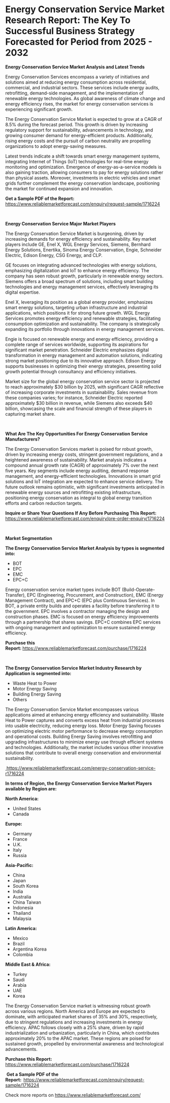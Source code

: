 <p><h1>Energy Conservation Service Market Research Report: The Key To Successful Business Strategy Forecasted for Period from 2025 - 2032</h1></p><p><strong>Energy Conservation Service Market Analysis and Latest Trends</strong></p>
<p><p>Energy Conservation Services encompass a variety of initiatives and solutions aimed at reducing energy consumption across residential, commercial, and industrial sectors. These services include energy audits, retrofitting, demand-side management, and the implementation of renewable energy technologies. As global awareness of climate change and energy efficiency rises, the market for energy conservation services is experiencing significant growth.</p><p>The Energy Conservation Service Market is expected to grow at a CAGR of 8.5% during the forecast period. This growth is driven by increasing regulatory support for sustainability, advancements in technology, and growing consumer demand for energy-efficient products. Additionally, rising energy costs and the pursuit of carbon neutrality are propelling organizations to adopt energy-saving measures. </p><p>Latest trends indicate a shift towards smart energy management systems, integrating Internet of Things (IoT) technologies for real-time energy monitoring and optimization. Emergence of energy-as-a-service models is also gaining traction, allowing consumers to pay for energy solutions rather than physical assets. Moreover, investments in electric vehicles and smart grids further complement the energy conservation landscape, positioning the market for continued expansion and innovation.</p></p>
<p><strong>Get a Sample PDF of the Report:&nbsp;</strong> <a href="https://www.reliablemarketforecast.com/enquiry/request-sample/1716224?utm_campaign=1890&utm_medium=2&utm_source=Github&utm_content=ia&utm_term=12012025&utm_id=energy-conservation-service">https://www.reliablemarketforecast.com/enquiry/request-sample/1716224</a></p>
<p>&nbsp;</p>
<p><strong>Energy Conservation Service Major Market Players</strong></p>
<p><p>The Energy Conservation Service Market is burgeoning, driven by increasing demands for energy efficiency and sustainability. Key market players include GE, Enel X, WGL Energy Services, Siemens, Bernhard Energy Solutions, Enertika, Sinoma Energy Conservation, Engie, Schneider Electric, Edison Energy, CSG Energy, and CLP.</p><p>GE focuses on integrating advanced technologies with energy solutions, emphasizing digitalization and IoT to enhance energy efficiency. The company has seen robust growth, particularly in renewable energy sectors. Siemens offers a broad spectrum of solutions, including smart building technologies and energy management services, effectively leveraging its digital expertise. </p><p>Enel X, leveraging its position as a global energy provider, emphasizes smart energy solutions, targeting urban infrastructure and industrial applications, which positions it for strong future growth. WGL Energy Services promotes energy efficiency and renewable strategies, facilitating consumption optimization and sustainability. The company is strategically expanding its portfolio through innovations in energy management services.</p><p>Engie is focused on renewable energy and energy efficiency, providing a complete range of services worldwide, supporting its aspirations for significant market penetration. Schneider Electric emphasizes digital transformation in energy management and automation solutions, indicating strong market positioning due to its innovative approach. Edison Energy supports businesses in optimizing their energy strategies, presenting solid growth potential through consultancy and efficiency initiatives.</p><p>Market size for the global energy conservation service sector is projected to reach approximately $30 billion by 2025, with significant CAGR reflective of increasing corporate investments in sustainability. Sales revenue from these companies varies; for instance, Schneider Electric reported approximately $30 billion in revenue, while Siemens also exceeds $40 billion, showcasing the scale and financial strength of these players in capturing market share.</p></p>
<p>&nbsp;</p>
<p><strong>What Are The Key Opportunities For Energy Conservation Service Manufacturers?</strong></p>
<p><p>The Energy Conservation Services market is poised for robust growth, driven by increasing energy costs, stringent government regulations, and a heightened awareness of sustainability. Market analysis indicates a compound annual growth rate (CAGR) of approximately 7% over the next five years. Key segments include energy auditing, demand response management, and energy-efficient technologies. Innovations in smart grid solutions and IoT integration are expected to enhance service delivery. The future outlook remains optimistic, with significant investments anticipated in renewable energy sources and retrofitting existing infrastructure, positioning energy conservation as integral to global energy transition efforts and carbon reduction targets.</p></p>
<p><strong>Inquire or Share Your Questions If Any Before Purchasing This Report:</strong> <a href="https://www.reliablemarketforecast.com/enquiry/pre-order-enquiry/1716224?utm_campaign=1890&utm_medium=2&utm_source=Github&utm_content=ia&utm_term=12012025&utm_id=energy-conservation-service">https://www.reliablemarketforecast.com/enquiry/pre-order-enquiry/1716224</a></p>
<p>&nbsp;</p>
<p><strong>Market Segmentation</strong></p>
<p><strong>The Energy Conservation Service Market Analysis by types is segmented into:</strong></p>
<p><ul><li>BOT</li><li>EPC</li><li>EMC</li><li>EPC+C</li></ul></p>
<p><p>Energy conservation service market types include BOT (Build-Operate-Transfer), EPC (Engineering, Procurement, and Construction), EMC (Energy Management Contract), and EPC+C (EPC plus Continuous Services). In BOT, a private entity builds and operates a facility before transferring it to the government. EPC involves a contractor managing the design and construction phases. EMC is focused on energy efficiency improvements through a partnership that shares savings. EPC+C combines EPC services with ongoing management and optimization to ensure sustained energy efficiency.</p></p>
<p><strong>Purchase this Report:&nbsp;</strong><a href="https://www.reliablemarketforecast.com/purchase/1716224?utm_campaign=1890&utm_medium=2&utm_source=Github&utm_content=ia&utm_term=12012025&utm_id=energy-conservation-service">https://www.reliablemarketforecast.com/purchase/1716224</a></p>
<p>&nbsp;</p>
<p><strong>The Energy Conservation Service Market Industry Research by Application is segmented into:</strong></p>
<p><ul><li>Waste Heat to Power</li><li>Motor Energy Saving</li><li>Building Energy Saving</li><li>Others</li></ul></p>
<p><p>The Energy Conservation Service Market encompasses various applications aimed at enhancing energy efficiency and sustainability. Waste Heat to Power captures and converts excess heat from industrial processes into usable electricity, reducing energy loss. Motor Energy Saving focuses on optimizing electric motor performance to decrease energy consumption and operational costs. Building Energy Saving involves retrofitting and upgrading infrastructures to minimize energy use through efficient systems and technologies. Additionally, the market includes various other innovative solutions that contribute to overall energy conservation and environmental sustainability.</p></p>
<p><a href="https://www.reliablemarketforecast.com/energy-conservation-service-r1716224?utm_campaign=1890&utm_medium=2&utm_source=Github&utm_content=ia&utm_term=12012025&utm_id=energy-conservation-service">&nbsp;https://www.reliablemarketforecast.com/energy-conservation-service-r1716224</a></p>
<p><strong>In terms of Region, the Energy Conservation Service Market Players available by Region are:</strong></p>
<p>
    <p> <strong> North America: </strong>
        <ul>
            <li>United States</li>
            <li>Canada</li>
        </ul>
        </p> 
    <p> <strong> Europe: </strong>
        <ul>
            <li>Germany</li>
            <li>France</li>
            <li>U.K.</li>
            <li>Italy</li>
            <li>Russia</li>
        </ul>
        </p> 
    <p> <strong> Asia-Pacific: </strong>
        <ul>
            <li>China</li>
            <li>Japan</li>
            <li>South Korea</li>
            <li>India</li>
            <li>Australia</li>
            <li>China Taiwan</li>
            <li>Indonesia</li>
            <li>Thailand</li>
            <li>Malaysia</li>
        </ul>
        </p> 
    <p> <strong> Latin America: </strong>
        <ul>
            <li>Mexico</li>
            <li>Brazil</li>
            <li>Argentina Korea</li>
            <li>Colombia</li>
        </ul>
        </p> 
    <p> <strong> Middle East & Africa: </strong>
        <ul>
            <li>Turkey</li>
            <li>Saudi</li>
            <li>Arabia</li>
            <li>UAE</li>
            <li>Korea</li>
        </ul>
    </p>
    </p>
<p><p>The Energy Conservation Service market is witnessing robust growth across various regions. North America and Europe are expected to dominate, with anticipated market shares of 35% and 30%, respectively, due to stringent regulations and increasing investments in energy efficiency. APAC follows closely with a 25% share, driven by rapid industrialization and urbanization, particularly in China, which contributes approximately 20% to the APAC market. These regions are poised for sustained growth, propelled by environmental awareness and technological advancements.</p></p>
<p><strong>Purchase this Report: </strong><a href="https://www.reliablemarketforecast.com/purchase/1716224?utm_campaign=1890&utm_medium=2&utm_source=Github&utm_content=ia&utm_term=12012025&utm_id=energy-conservation-service">https://www.reliablemarketforecast.com/purchase/1716224</a></p>
<p>&nbsp;<strong>Get a Sample PDF of the Report:&nbsp;&nbsp;</strong><a href="https://www.reliablemarketforecast.com/enquiry/request-sample/1716224?utm_campaign=1890&utm_medium=2&utm_source=Github&utm_content=ia&utm_term=12012025&utm_id=energy-conservation-service">https://www.reliablemarketforecast.com/enquiry/request-sample/1716224</a></p>
<p><strong></strong></p>
<p>Check more reports on <a href="https://www.reliablemarketforecast.com/?utm_campaign=1890&utm_medium=2&utm_source=Github&utm_content=ia&utm_term=12012025&utm_id=energy-conservation-service">https://www.reliablemarketforecast.com/</a></p>